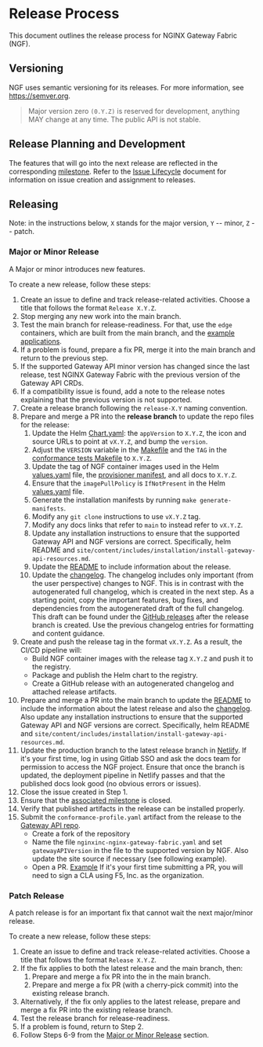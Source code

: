 # Release Process

This document outlines the release process for NGINX Gateway Fabric (NGF).

## Versioning

NGF uses semantic versioning for its releases. For more information, see https://semver.org.

> Major version zero `(0.Y.Z)` is reserved for development, anything MAY change at any time. The public API is not stable.

## Release Planning and Development

The features that will go into the next release are reflected in the
corresponding [milestone](https://github.com/nginxinc/nginx-gateway-fabric/milestones). Refer to
the [Issue Lifecycle](/ISSUE_LIFECYCLE.md) document for information on issue creation and assignment to releases.

## Releasing

Note: in the instructions below, `X` stands for the major version, `Y` -- minor, `Z` -- patch.

### Major or Minor Release

A Major or minor introduces new features.

To create a new release, follow these steps:

1. Create an issue to define and track release-related activities. Choose a title that follows the
   format `Release X.Y.Z`.
2. Stop merging any new work into the main branch.
3. Test the main branch for release-readiness. For that, use the `edge` containers, which are built from the main
   branch, and the [example applications](/examples).
4. If a problem is found, prepare a fix PR, merge it into the main branch and return to the previous step.
5. If the supported Gateway API minor version has changed since the last release, test NGINX Gateway Fabric with the previous version of the Gateway API CRDs.
6. If a compatibility issue is found, add a note to the release notes explaining that the previous version is not supported.
7. Create a release branch following the `release-X.Y` naming convention.
8. Prepare and merge a PR into the **release branch** to update the repo files for the release:
    1. Update the Helm [Chart.yaml](/deploy/helm-chart/Chart.yaml): the `appVersion` to `X.Y.Z`, the icon and source
       URLs to point at `vX.Y.Z`, and bump the `version`.
    2. Adjust the `VERSION` variable in the [Makefile](/Makefile) and the `TAG` in the
       [conformance tests Makefile](/conformance/Makefile) to `X.Y.Z`.
    3. Update the tag of NGF container images used in the Helm [values.yaml](/deploy/helm-chart/values.yaml) file,
       the [provisioner manifest](/conformance/provisioner/provisioner.yaml), and all docs to `X.Y.Z`.
    4. Ensure that the `imagePullPolicy` is `IfNotPresent` in the Helm [values.yaml](/deploy/helm-chart/values.yaml)
       file.
    5. Generate the installation manifests by running `make generate-manifests`.
    6. Modify any `git clone` instructions to use `vX.Y.Z` tag.
    7. Modify any docs links that refer to `main` to instead refer to `vX.Y.Z`.
    8. Update any installation instructions to ensure that the supported Gateway API and NGF versions are correct.
       Specifically, helm README and `site/content/includes/installation/install-gateway-api-resources.md`.
    9. Update the [README](/README.md) to include information about the release.
    10. Update the [changelog](/CHANGELOG.md). The changelog includes only important (from the user perspective)
        changes to NGF. This is in contrast with the autogenerated full changelog, which is created in the next
        step. As a starting point, copy the important features, bug fixes, and dependencies from the autogenerated
        draft of the full changelog. This draft can be found under
        the [GitHub releases](https://github.com/nginxinc/nginx-gateway-fabric/releases) after the release branch is
        created. Use the previous changelog entries for formatting and content guidance.
9. Create and push the release tag in the format `vX.Y.Z`. As a result, the CI/CD pipeline will:
    - Build NGF container images with the release tag `X.Y.Z` and push it to the registry.
    - Package and publish the Helm chart to the registry.
    - Create a GitHub release with an autogenerated changelog and attached release artifacts.
10. Prepare and merge a PR into the main branch to update the [README](/README.md) to include the information about
    the latest release and also the [changelog](/CHANGELOG.md). Also update any installation instructions to ensure
    that the supported Gateway API and NGF versions are correct. Specifically, helm README and `site/content/includes/installation/install-gateway-api-resources.md`.
11. Update the production branch to the latest release branch in [Netlify](https://app.netlify.com/sites/nginx-gateway-fabric/configuration/deploys#branches-and-deploy-contexts). If it's your first time, log in using Gitlab SSO and ask the docs team for permission to access the NGF project. Ensure that once the branch is updated, the deployment pipeline in Netlify passes and that the published docs look good (no obvious errors or issues).
12. Close the issue created in Step 1.
13. Ensure that the [associated milestone](https://github.com/nginxinc/nginx-gateway-fabric/milestones) is closed.
14. Verify that published artifacts in the release can be installed properly.
15. Submit the `conformance-profile.yaml` artifact from the release to the [Gateway API repo](https://github.com/kubernetes-sigs/gateway-api/tree/main/conformance/reports).
    - Create a fork of the repository
    - Name the file `nginxinc-nginx-gateway-fabric.yaml` and set `gatewayAPIVersion` in the file to the
    supported version by NGF. Also update the site source if necessary (see following example).
    - Open a PR. [Example](https://github.com/kubernetes-sigs/gateway-api/pull/2514)
    If it's your first time submitting a PR, you will need to sign a CLA using F5, Inc. as the organization.

### Patch Release

A patch release is for an important fix that cannot wait the next major/minor release.

To create a new release, follow these steps:

1. Create an issue to define and track release-related activities. Choose a title that follows the
   format `Release X.Y.Z`.
2. If the fix applies to both the latest release and the main branch, then:
    1. Prepare and merge a fix PR into the in the main branch.
    2. Prepare and merge a fix PR (with a cherry-pick commit) into the existing release branch.
3. Alternatively, if the fix only applies to the latest release, prepare and merge a fix PR into the existing release
   branch.
4. Test the release branch for release-readiness.
5. If a problem is found, return to Step 2.
6. Follow Steps 6-9 from the [Major or Minor Release](#major-or-minor-release) section.
